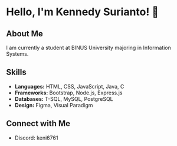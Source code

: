 # Hello, I'm Kennedy Surianto! 👋

## About Me
I am currently a student at BINUS University majoring in Information Systems.

## Skills
- **Languages:** HTML, CSS, JavaScript, Java, C
- **Frameworks:** Bootstrap, Node.js, Express.js
- **Databases:** T-SQL, MySQL, PostgreSQL
- **Design:** Figma, Visual Paradigm

## Connect with Me
- Discord: keni6761
